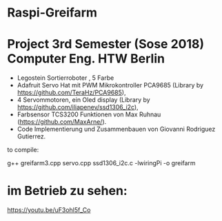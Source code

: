 # Raspi-Greifarm
# Project 3rd Semester (Sose 2018) Computer Eng. HTW Berlin
  
  * Legostein Sortierroboter , 5 Farbe
  * Adafruit Servo Hat mit PWM Mikrokontroller PCA9685 (Library by https://github.com/TeraHz/PCA9685), 
  * 4 Servommotoren, ein Oled display (Library by https://github.com/iliapenev/ssd1306_i2c), 
  * Farbsensor TCS3200 Funktionen von Max Ruhnau (https://github.com/MaxArne/). 
  * Code Implementierung und Zusammenbauen von Giovanni Rodriguez Gutierrez.

to compile:

g++ greifarm3.cpp servo.cpp ssd1306_i2c.c -lwiringPi -o greifarm

# im Betrieb zu sehen: 
https://youtu.be/uF3ohl5f_Co
